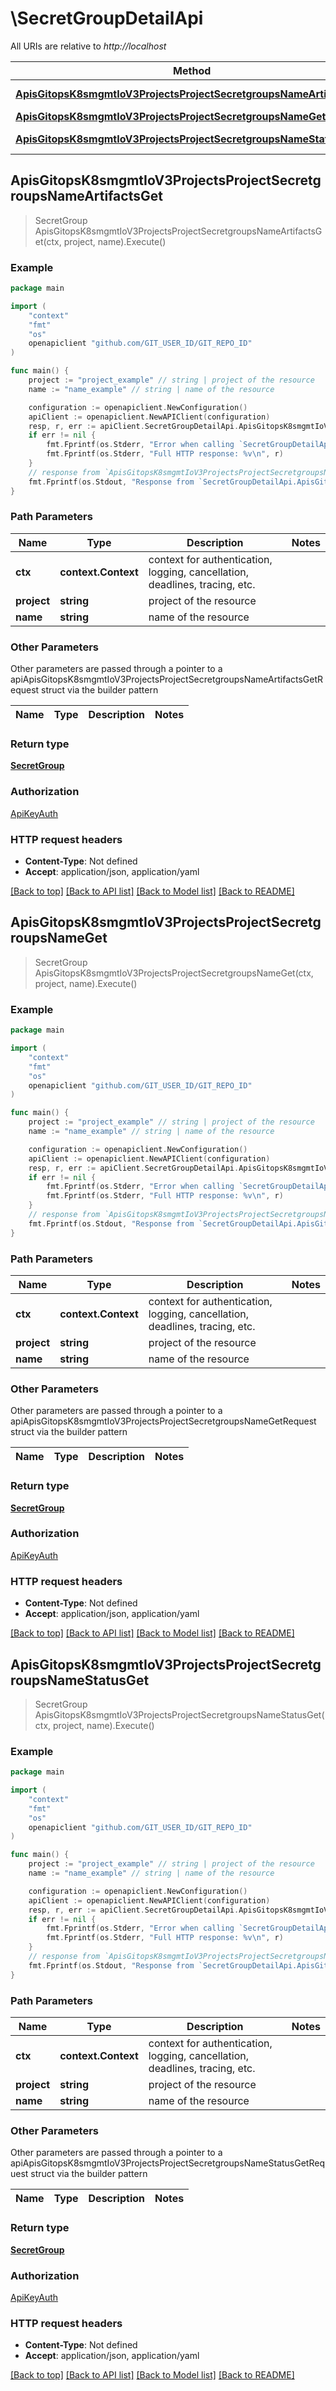 # \SecretGroupDetailApi

All URIs are relative to *http://localhost*

Method | HTTP request | Description
------------- | ------------- | -------------
[**ApisGitopsK8smgmtIoV3ProjectsProjectSecretgroupsNameArtifactsGet**](SecretGroupDetailApi.md#ApisGitopsK8smgmtIoV3ProjectsProjectSecretgroupsNameArtifactsGet) | **Get** /apis/gitops.k8smgmt.io/v3/projects/{project}/secretgroups/{name}/artifacts | 
[**ApisGitopsK8smgmtIoV3ProjectsProjectSecretgroupsNameGet**](SecretGroupDetailApi.md#ApisGitopsK8smgmtIoV3ProjectsProjectSecretgroupsNameGet) | **Get** /apis/gitops.k8smgmt.io/v3/projects/{project}/secretgroups/{name} | 
[**ApisGitopsK8smgmtIoV3ProjectsProjectSecretgroupsNameStatusGet**](SecretGroupDetailApi.md#ApisGitopsK8smgmtIoV3ProjectsProjectSecretgroupsNameStatusGet) | **Get** /apis/gitops.k8smgmt.io/v3/projects/{project}/secretgroups/{name}/status | 



## ApisGitopsK8smgmtIoV3ProjectsProjectSecretgroupsNameArtifactsGet

> SecretGroup ApisGitopsK8smgmtIoV3ProjectsProjectSecretgroupsNameArtifactsGet(ctx, project, name).Execute()





### Example

```go
package main

import (
    "context"
    "fmt"
    "os"
    openapiclient "github.com/GIT_USER_ID/GIT_REPO_ID"
)

func main() {
    project := "project_example" // string | project of the resource
    name := "name_example" // string | name of the resource

    configuration := openapiclient.NewConfiguration()
    apiClient := openapiclient.NewAPIClient(configuration)
    resp, r, err := apiClient.SecretGroupDetailApi.ApisGitopsK8smgmtIoV3ProjectsProjectSecretgroupsNameArtifactsGet(context.Background(), project, name).Execute()
    if err != nil {
        fmt.Fprintf(os.Stderr, "Error when calling `SecretGroupDetailApi.ApisGitopsK8smgmtIoV3ProjectsProjectSecretgroupsNameArtifactsGet``: %v\n", err)
        fmt.Fprintf(os.Stderr, "Full HTTP response: %v\n", r)
    }
    // response from `ApisGitopsK8smgmtIoV3ProjectsProjectSecretgroupsNameArtifactsGet`: SecretGroup
    fmt.Fprintf(os.Stdout, "Response from `SecretGroupDetailApi.ApisGitopsK8smgmtIoV3ProjectsProjectSecretgroupsNameArtifactsGet`: %v\n", resp)
}
```

### Path Parameters


Name | Type | Description  | Notes
------------- | ------------- | ------------- | -------------
**ctx** | **context.Context** | context for authentication, logging, cancellation, deadlines, tracing, etc.
**project** | **string** | project of the resource | 
**name** | **string** | name of the resource | 

### Other Parameters

Other parameters are passed through a pointer to a apiApisGitopsK8smgmtIoV3ProjectsProjectSecretgroupsNameArtifactsGetRequest struct via the builder pattern


Name | Type | Description  | Notes
------------- | ------------- | ------------- | -------------



### Return type

[**SecretGroup**](SecretGroup.md)

### Authorization

[ApiKeyAuth](../README.md#ApiKeyAuth)

### HTTP request headers

- **Content-Type**: Not defined
- **Accept**: application/json, application/yaml

[[Back to top]](#) [[Back to API list]](../README.md#documentation-for-api-endpoints)
[[Back to Model list]](../README.md#documentation-for-models)
[[Back to README]](../README.md)


## ApisGitopsK8smgmtIoV3ProjectsProjectSecretgroupsNameGet

> SecretGroup ApisGitopsK8smgmtIoV3ProjectsProjectSecretgroupsNameGet(ctx, project, name).Execute()





### Example

```go
package main

import (
    "context"
    "fmt"
    "os"
    openapiclient "github.com/GIT_USER_ID/GIT_REPO_ID"
)

func main() {
    project := "project_example" // string | project of the resource
    name := "name_example" // string | name of the resource

    configuration := openapiclient.NewConfiguration()
    apiClient := openapiclient.NewAPIClient(configuration)
    resp, r, err := apiClient.SecretGroupDetailApi.ApisGitopsK8smgmtIoV3ProjectsProjectSecretgroupsNameGet(context.Background(), project, name).Execute()
    if err != nil {
        fmt.Fprintf(os.Stderr, "Error when calling `SecretGroupDetailApi.ApisGitopsK8smgmtIoV3ProjectsProjectSecretgroupsNameGet``: %v\n", err)
        fmt.Fprintf(os.Stderr, "Full HTTP response: %v\n", r)
    }
    // response from `ApisGitopsK8smgmtIoV3ProjectsProjectSecretgroupsNameGet`: SecretGroup
    fmt.Fprintf(os.Stdout, "Response from `SecretGroupDetailApi.ApisGitopsK8smgmtIoV3ProjectsProjectSecretgroupsNameGet`: %v\n", resp)
}
```

### Path Parameters


Name | Type | Description  | Notes
------------- | ------------- | ------------- | -------------
**ctx** | **context.Context** | context for authentication, logging, cancellation, deadlines, tracing, etc.
**project** | **string** | project of the resource | 
**name** | **string** | name of the resource | 

### Other Parameters

Other parameters are passed through a pointer to a apiApisGitopsK8smgmtIoV3ProjectsProjectSecretgroupsNameGetRequest struct via the builder pattern


Name | Type | Description  | Notes
------------- | ------------- | ------------- | -------------



### Return type

[**SecretGroup**](SecretGroup.md)

### Authorization

[ApiKeyAuth](../README.md#ApiKeyAuth)

### HTTP request headers

- **Content-Type**: Not defined
- **Accept**: application/json, application/yaml

[[Back to top]](#) [[Back to API list]](../README.md#documentation-for-api-endpoints)
[[Back to Model list]](../README.md#documentation-for-models)
[[Back to README]](../README.md)


## ApisGitopsK8smgmtIoV3ProjectsProjectSecretgroupsNameStatusGet

> SecretGroup ApisGitopsK8smgmtIoV3ProjectsProjectSecretgroupsNameStatusGet(ctx, project, name).Execute()





### Example

```go
package main

import (
    "context"
    "fmt"
    "os"
    openapiclient "github.com/GIT_USER_ID/GIT_REPO_ID"
)

func main() {
    project := "project_example" // string | project of the resource
    name := "name_example" // string | name of the resource

    configuration := openapiclient.NewConfiguration()
    apiClient := openapiclient.NewAPIClient(configuration)
    resp, r, err := apiClient.SecretGroupDetailApi.ApisGitopsK8smgmtIoV3ProjectsProjectSecretgroupsNameStatusGet(context.Background(), project, name).Execute()
    if err != nil {
        fmt.Fprintf(os.Stderr, "Error when calling `SecretGroupDetailApi.ApisGitopsK8smgmtIoV3ProjectsProjectSecretgroupsNameStatusGet``: %v\n", err)
        fmt.Fprintf(os.Stderr, "Full HTTP response: %v\n", r)
    }
    // response from `ApisGitopsK8smgmtIoV3ProjectsProjectSecretgroupsNameStatusGet`: SecretGroup
    fmt.Fprintf(os.Stdout, "Response from `SecretGroupDetailApi.ApisGitopsK8smgmtIoV3ProjectsProjectSecretgroupsNameStatusGet`: %v\n", resp)
}
```

### Path Parameters


Name | Type | Description  | Notes
------------- | ------------- | ------------- | -------------
**ctx** | **context.Context** | context for authentication, logging, cancellation, deadlines, tracing, etc.
**project** | **string** | project of the resource | 
**name** | **string** | name of the resource | 

### Other Parameters

Other parameters are passed through a pointer to a apiApisGitopsK8smgmtIoV3ProjectsProjectSecretgroupsNameStatusGetRequest struct via the builder pattern


Name | Type | Description  | Notes
------------- | ------------- | ------------- | -------------



### Return type

[**SecretGroup**](SecretGroup.md)

### Authorization

[ApiKeyAuth](../README.md#ApiKeyAuth)

### HTTP request headers

- **Content-Type**: Not defined
- **Accept**: application/json, application/yaml

[[Back to top]](#) [[Back to API list]](../README.md#documentation-for-api-endpoints)
[[Back to Model list]](../README.md#documentation-for-models)
[[Back to README]](../README.md)

